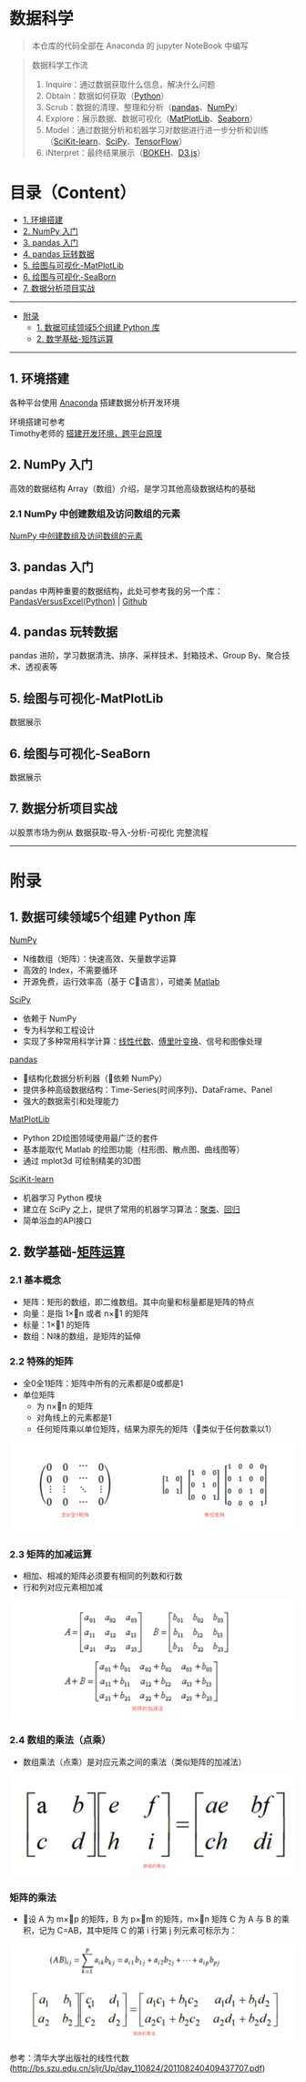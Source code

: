 # 数据科学

> 本仓库的代码全部在 Anaconda 的 jupyter NoteBook 中编写

> 数据科学工作流
> 1. Inquire：通过数据获取什么信息，解决什么问题
> 2. Obtain：数据如何获取（[Python](https://www.python.org/)）
> 3. Scrub：数据的清理、整理和分析（[pandas](https://pandas.pydata.org)、[NumPy](http://www.numpy.org)）
> 4. Explore：展示数据、数据可视化（[MatPlotLib](https://matplotlib.org)、[Seaborn](http://seaborn.pydata.org/#)）
> 5. Model：通过数据分析和机器学习对数据进行进一步分析和训练（[SciKit-learn](http://scikit-learn.org/)、[SciPy](https://www.scipy.org)、[TensorFlow](https://tensorflow.google.cn)）
> 6. iNterpret：最终结果展示（[BOKEH](https://bokeh.pydata.org/en/latest/)、[D3.js](https://d3js.org)）

# 目录（Content）

* [1. 环境搭建](#1-环境搭建)
* [2. NumPy 入门](#2-NumPy-入门)
* [3. pandas 入门](#3-pandas-入门)
* [4. pandas 玩转数据](#4-pandas-玩转数据)
* [5. 绘图与可视化-MatPlotLib](#5-绘图与可视化-MatPlotLib)
* [6. 绘图与可视化-SeaBorn](#6-绘图与可视化-SeaBorn)
* [7. 数据分析项目实战](#7-数据分析项目实战)
---
* [附录](#附录)
    * [1. 数据可续领域5个组建 Python 库](#1-数据可续领域5个组建-Python-库)
    * [2. 数学基础-矩阵运算](#2-数学基础-矩阵运算)

---

## 1. 环境搭建

各种平台使用 [Anaconda](https://www.anaconda.com/download/#macos) 搭建数据分析开发环境

环境搭建可参考 	
Timothy老师的 [搭建开发环境，跨平台原理](http://sa.mentorx.net/course/54/task/321/show)

## 2. NumPy 入门

高效的数据结构 Array（数组）介绍，是学习其他高级数据结构的基础

### 2.1 NumPy 中创建数组及访问数组的元素

[NumPy 中创建数组及访问数组的元素](Code/1-NumPy/NumPy中创建数组及访问数组的元素.ipynb)

## 3. pandas 入门

pandas 中两种重要的数据结构，此处可参考我的另一个库：[PandasVersusExcel(Python)](https://chanmenglin.github.io/PandasVersusExcel/) | [Github](https://github.com/ChanMenglin/PandasVersusExcel)

## 4. pandas 玩转数据

pandas 进阶，学习数据清洗、排序、采样技术、封箱技术、Group By、聚合技术、透视表等

## 5. 绘图与可视化-MatPlotLib

数据展示

## 6. 绘图与可视化-SeaBorn

数据展示

## 7. 数据分析项目实战

以股票市场为例从 数据获取-导入-分析-可视化 完整流程

---

# 附录

## 1. 数据可续领域5个组建 Python 库

[NumPy](http://www.numpy.org)  

* N维数组（矩阵）：快速高效、矢量数学运算
* 高效的 Index，不需要循环
* 开源免费，运行效率高（基于 C语言），可媲美 [Matlab](https://ww2.mathworks.cn/products/matlab.html)

[SciPy](https://www.scipy.org)  

* 依赖于 NumPy
* 专为科学和工程设计
* 实现了多种常用科学计算：[线性代数](https://zh.wikipedia.org/wiki/%E7%BA%BF%E6%80%A7%E4%BB%A3%E6%95%B0)、[傅里叶变换](https://zh.wikipedia.org/wiki/%E5%82%85%E9%87%8C%E5%8F%B6%E5%8F%98%E6%8D%A2)、信号和图像处理

[pandas](https://pandas.pydata.org)  

* 结构化数据分析利器（依赖 NumPy）
* 提供多种高级数据结构：Time-Series(时间序列)、DataFrame、Panel
* 强大的数据索引和处理能力

[MatPlotLib](https://matplotlib.org)  

* Python 2D绘图领域使用最广泛的套件
* 基本能取代 Matlab 的绘图功能（柱形图、散点图、曲线图等）
* 通过 mplot3d 可绘制精美的3D图

[SciKit-learn](http://scikit-learn.org/)  

* 机器学习 Python 模块
* 建立在 SciPy 之上，提供了常用的机器学习算法：[聚类](https://zh.wikipedia.org/wiki/%E8%81%9A%E7%B1%BB%E5%88%86%E6%9E%90)、[回归](https://zh.wikipedia.org/wiki/%E8%BF%B4%E6%AD%B8%E5%88%86%E6%9E%90)
* 简单浴血的API接口

## 2. 数学基础-[矩阵运算](https://zh.wikipedia.org/wiki/%E7%9F%A9%E9%98%B5)

### 2.1 基本概念

* 矩阵：矩形的数组，即二维数组。其中向量和标量都是矩阵的特点
* 向量：是指 1×n 或者 n×1 的矩阵
* 标量：1×1 的矩阵
* 数组：N味的数组，是矩阵的延伸

### 2.2 特殊的矩阵

* 全0全1矩阵：矩阵中所有的元素都是0或都是1
* 单位矩阵
    * 为 n×n 的矩阵
    * 对角线上的元素都是1
    * 任何矩阵乘以单位矩阵，结果为原先的矩阵（类似于任何数乘以1）

![特殊的矩阵](./img/JZ01.png)

### 2.3 矩阵的加减运算

* 相加、相减的矩阵必须要有相同的列数和行数
* 行和列对应元素相加减

![矩阵的加减运算](./img/JZ02.png)

### 2.4 数组的乘法（点乘）

* 数组乘法（点乘）是对应元素之间的乘法（类似矩阵的加减法）

![数组的乘法（点乘）](./img/JZ03.png)

### 矩阵的乘法

* 设 A 为 m×p 的矩阵，B 为 p×m 的矩阵，m×n 矩阵 C 为 A 与 B 的乘积，记为 C=AB，其中矩阵 C 的第 i 行第 j 列元素可标示为：

![矩阵的乘法](./img/JZ04.png)

参考：清华大学出版社的线性代数(http://bs.szu.edu.cn/sljr/Up/day_110824/201108240409437707.pdf)